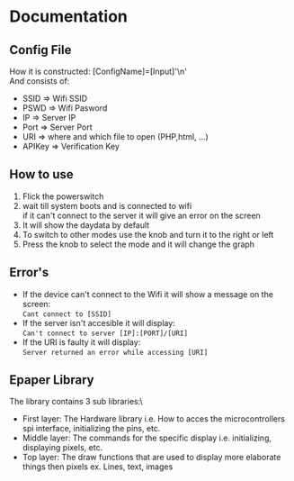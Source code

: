 # Documentation
## Config File
How it is constructed:
[ConfigName]=[Input]'\n'\
And consists of:
* SSID      => Wifi SSID
* PSWD      => Wifi Pasword
* IP        => Server IP
* Port      => Server Port
* URI       => where and which file to open (PHP,html, ...)
* APIKey    => Verification Key

## How to use
1) Flick the powerswitch
2) wait till system boots and is connected to wifi\
if it can't connect to the server it will give an error on the screen
3) It will show the daydata by default
4) To switch to other modes use the knob and turn it to the right or left
5) Press the knob to select the mode and it will change the graph

## Error's
* If the device can't connect to the Wifi it will show a message on the screen:\
```Cant connect to [SSID]```
* If the server isn't accesible it will display:\
```Can't connect to server [IP]:[PORT]/[URI]```
* If the URI is faulty it will display:\
```Server returned an error while accessing [URI]```

## Epaper Library
The library contains 3 sub libraries:\
* First layer: The Hardware library i.e. How to acces the microcontrollers spi interface, initializing the pins, etc.
* Middle layer: The commands for the specific display i.e. initializing, displaying pixels, etc.
* Top layer: The draw functions that are used to display more elaborate things then pixels ex. Lines, text, images